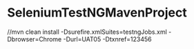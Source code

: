 # SeleniumTestNGMavenProject


//mvn clean install -Dsurefire.xmlSuites=testngJobs.xml -Dbrowser=Chrome -Durl=UAT05 -Dtxnref=123456
